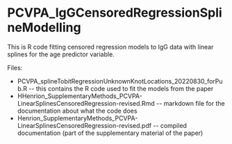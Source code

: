# PCVPA_IgGCensoredRegressionSplineModelling

This is R code fitting censored regression models to IgG data with linear splines for the age predictor variable.

Files:

* PCVPA_splineTobitRegressionUnknownKnotLocations_20220830_forPub.R -- this contains the R code used to fit the models from the paper
* HHenrion_SupplementaryMethods_PCVPA-LinearSplinesCensoredRegression-revised.Rmd -- markdown file for the documentation about what the code does
* Henrion_SupplementaryMethods_PCVPA-LinearSplinesCensoredRegression-revised.pdf -- compiled documentation (part of the supplementary material of the paper)
